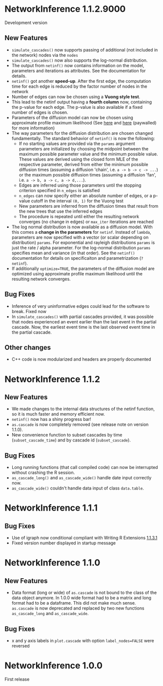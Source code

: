 # NetworkInference 1.1.2.9000

Development version

## New Features

* `simulate_cascades()` now supports passing of additional (not included in the network) nodes via the `nodes`
* `simulate_cascades()` now also supports the log-normal distribution.
* The output from `netinf()` now contains information on the model, parameters and iterations as attributes. See the documentation for details.
* `netinf()` got another **speed-up**. After the first edge, the computation time for each edge is reduced by the factor number of nodes in the network
* Number of edges can now be chosen using a **Vuong style test**.
* This lead to the netinf output having a **fourth column** now, containing the 
p-value for each edge. The p-value is also available if a fixed number of edges
is chosen.
* Parameters of the diffusion model can now be chosen using approximate profile
    maximum likelihood (See [here](https://www.jstor.org/stable/2240385?seq=1#page_scan_tab_contents) and [here](https://www.jstor.org/stable/2965560?seq=1#page_scan_tab_contents) (paywalled) for more information)
* The way parameters for the diffusion distribution are chosen changed
    fundamentally. The standard behavior of `netinf()` is now the following:
    - If no starting values are provided via the `params` argument parameters
        are initialized by choosing the midpoint between the maximum possible
        parameter value and the minimum possible value. These values are derived
        using the closed form MLE of the respective parameter, derived from
        either the minimum possible diffusion times (assuming a diffusion
        'chain', i.e. `a -> b -> c -> ...`) or the maximum possible diffusion
        times (assuming a diffusion 'fan', i.e. `a -> b, a -> c, a -> d,...`).
    - Edges are inferred using those parameters until the stopping criterion
        specified in `n_edges` is satisfied
    - `n_edges` can now specify either an absolute number of edges, or a p-value
        cutoff in the interval `(0, 1)` for the Vuong test
    - New parameters are inferred from the diffusion times that result from the 
        new trees that use the inferred edges
    - The procedure is repeated until either the resulting network converges (no
        change in edges) or `max_iter` iterations are reached
* The log normal distribution is now available as a diffusion model. With this comes a **change in the parameters** for `netinf`. Instead of `lambda`, parameters are now specified with a vector (or scalar depending on distribution) `params`. For exponential and rayleigh distributions `params` is just the rate / alpha parameter. For the log-normal distribution `params` specifies mean and variance (in that order). See the `netinf()` documentation for details on specificaiton and parametrization (`?netinf`).
* If additionally `optimize=TRUE`, the parameters of the diffusion model are optimized using approximate profile maximum likelihood until the resulting network converges. 

## Bug Fixes

* Inference of very uninformative edges could lead for the software to break. Fixed now 
* In `simulate_cascades()` with partial cascades provided, it was possible that nodes experienced an event earlier than the last event in the partial cascade. Now, the earliest event time is the last observed event time in the partial cascade.

## Other changes

* C++ code is now modularized and headers are properly documented

# NetworkInference 1.1.2

## New Features

* We made changes to the internal data structures of the netinf function, so it is much faster and memory efficient now.
* `netinf()` now has a shiny progress bar!
* `as.cascade` is now completely removed (see release note on version 1.1.0).
* New convenience function to subset cascades by time (`subset_cascade_time`) and by cascade id (`subset_cascade`).

## Bug Fixes
* Long running functions (that call compiled code) can now be interrupted without crashing the R session.
* `as_cascade_long()` and `as_cascade_wide()` handle date input correctly now.
* `as_cascade_wide()` couldn't handle data input of class `data.table`. 

# NetworkInference 1.1.1

## Bug Fixes

* Use of igraph now conditional compliant with Writing R Extensions [1.1.3.1](https://cran.r-project.org/doc/manuals/r-release/R-exts.html#Suggested-packages)
* Fixed version number displayed in startup message

# NetworkInference 1.1.0

## New Features

* Data format (long or wide) of `as.cascade` is not bound to the class of the data object anymore. In 1.0.0 wide format had to be a matrix and long format had to be a dataframe. This did not make much sense. `as.cascade` is now deprecated and replaced by two new functions `as_cascade_long` and `as_cascade_wide`.

## Bug Fixes

* x and y axis labels in `plot.cascade` with option `label_nodes=FALSE` were
    reversed


# NetworkInference 1.0.0

First release
